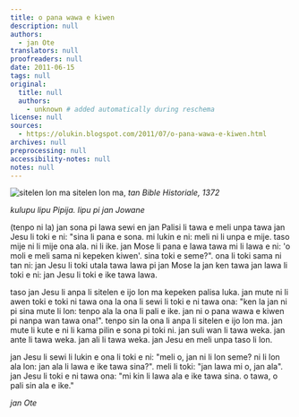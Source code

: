 ```yaml
---
title: o pana wawa e kiwen
description: null
authors:
  - jan Ote
translators: null
proofreaders: null
date: 2011-06-15
tags: null
original:
  title: null
  authors:
    - unknown # added automatically during reschema
license: null
sources:
  - https://olukin.blogspot.com/2011/07/o-pana-wawa-e-kiwen.html
archives: null
preprocessing: null
accessibility-notes: null
notes: null
---
```


<!-- http://collecties.meermanno.nl/handschriften/showillu?id=10535 -->
![sitelen lon ma](https://blogger.googleusercontent.com/img/b/R29vZ2xl/AVvXsEhmUN23aZmW6LIxW8avhEdYz7iB-6Eu-dfWNov4WP1JuZWNsKA3L3BB6BQ6rkfpe4rB0GG0L-__5wfbGTyubRXzGOqt6vWvWTYQmrSe9JIqgjvPubCXfgL5FVYpHM7nYbUpBOM_k6O7irCS/s320/sitelen-lon-ma.jpg)
sitelen lon ma, *tan Bible Historiale, 1372*

*kulupu lipu Pipija. lipu pi jan Jowane*

(tenpo ni la) jan sona pi lawa sewi en jan Palisi li tawa e meli unpa tawa jan Jesu li toki e ni: "sina li pana e sona. mi lukin e ni: meli ni li unpa e mije. taso mije ni li mije ona ala. ni li ike. jan Mose li pana e lawa tawa mi li lawa e ni: 'o moli e meli sama ni kepeken kiwen'. sina toki e seme?". ona li toki sama ni tan ni: jan Jesu li toki utala tawa lawa pi jan Mose la jan ken tawa jan lawa li toki e ni: jan Jesu li toki e ike tawa lawa.

taso jan Jesu li anpa li sitelen e ijo lon ma kepeken palisa luka. jan mute ni li awen toki e toki ni tawa ona la ona li sewi li toki e ni tawa ona: "ken la jan ni pi sina mute li lon: tenpo ala la ona li pali e ike. jan ni o pana wawa e kiwen pi nanpa wan tawa ona!". tenpo sin la ona li anpa li sitelen e ijo lon ma. jan mute li kute e ni li kama pilin e sona pi toki ni. jan suli wan li tawa weka. jan ante li tawa weka. jan ali li tawa weka. jan Jesu en meli unpa taso li lon.

jan Jesu li sewi li lukin e ona li toki e ni: "meli o, jan ni li lon seme? ni li lon ala lon: jan ala li lawa e ike tawa sina?". meli li toki: "jan lawa mi o, jan ala". jan Jesu li toki e ni tawa ona: "mi kin li lawa ala e ike tawa sina. o tawa, o pali sin ala e ike."

*jan Ote*
